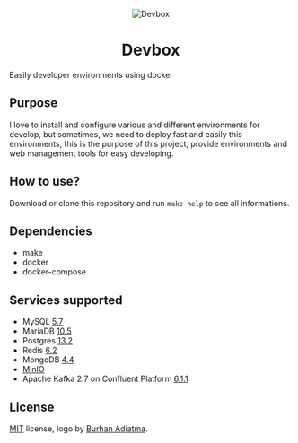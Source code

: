 <p align="center">
  <img alt="Devbox" src="https://raw.githubusercontent.com/joubertredrat/devbox/master/cube-11.png" />
</p>
<h1 align="center">Devbox</h1>

Easily developer environments using docker

## Purpose

I love to install and configure various and different environments for develop, but sometimes, we need to deploy fast and easily this environments, this is the purpose of this project, provide environments and web management tools for easy developing.

## How to use?

Download or clone this repository and run `make help` to see all informations.

## Dependencies

* make
* docker
* docker-compose

## Services supported

* MySQL [5.7](https://dev.mysql.com/doc/relnotes/mysql/5.7/en/)
* MariaDB [10.5](https://mariadb.com/kb/en/mariadb-server-105/)
* Postgres [13.2](https://www.postgresql.org/docs/13/release-13-2.html)
* Redis [6.2](https://redis.io)
* MongoDB [4.4](https://docs.mongodb.com/manual/release-notes/4.4/)
* [MinIO](https://min.io/)
* Apache Kafka 2.7 on Confluent Platform [6.1.1](https://docs.confluent.io/platform/6.1.1/release-notes/index.html)

## License
[MIT](/license) license, logo by [Burhan Adiatma](https://www.vecteezy.com/members/gembuls).
